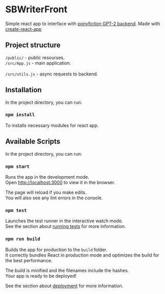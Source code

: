 # SBWriterFront
Simple react app to interface with [ponyfiction GPT-2 backend](https://github.com/TimofeyKorzh/SBWBackend).
Made with [create-react-app](https://github.com/facebook/create-react-app)
## Project structure

`/public/` - public resourses.<br>
`/src/App.js` - main application.<br>  
`/src/utils.js` - async requests to backend.<br>  

## Installation

In the project directory, you can run:

### `npm install`

To installs necessary modules for react app.

## Available Scripts

In the project directory, you can run:

### `npm start`

Runs the app in the development mode.<br>
Open [http://localhost:3000](http://localhost:3000) to view it in the browser.

The page will reload if you make edits.<br>
You will also see any lint errors in the console.

### `npm test`

Launches the test runner in the interactive watch mode.<br>
See the section about [running tests](https://facebook.github.io/create-react-app/docs/running-tests) for more information.

### `npm run build`

Builds the app for production to the `build` folder.<br>
It correctly bundles React in production mode and optimizes the build for the best performance.

The build is minified and the filenames include the hashes.<br>
Your app is ready to be deployed!

See the section about [deployment](https://facebook.github.io/create-react-app/docs/deployment) for more information.

